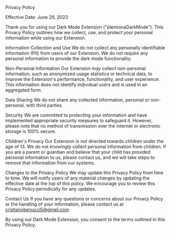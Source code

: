 Privacy Policy

Effective Date: June 29, 2023

Thank you for using our Dark Mode Extension ("plemionaDarkMode"). This Privacy Policy outlines how we collect, use, and protect your personal information while using our Extension.

Information Collection and Use
We do not collect any personally identifiable information (PII) from users of our Extension. We do not require any personal information to provide the dark mode functionality.

Non-Personal Information
Our Extension may collect non-personal information, such as anonymized usage statistics or technical data, to improve the Extension's performance, functionality, and user experience. This information does not identify individual users and is used in an aggregated form.

Data Sharing
We do not share any collected information, personal or non-personal, with third parties.

Security
We are committed to protecting your information and have implemented appropriate security measures to safeguard it. However, please note that no method of transmission over the internet or electronic storage is 100% secure.

Children's Privacy
Our Extension is not directed towards children under the age of 13. We do not knowingly collect personal information from children. If you are a parent or guardian and believe that your child has provided personal information to us, please contact us, and we will take steps to remove that information from our systems.

Changes to the Privacy Policy
We may update this Privacy Policy from time to time. We will notify users of any material changes by updating the effective date at the top of this policy. We encourage you to review this Privacy Policy periodically for any updates.

Contact Us
If you have any questions or concerns about our Privacy Policy or the handling of your information, please contact us at cristianobenucci5@gmail.com

By using our Dark Mode Extension, you consent to the terms outlined in this Privacy Policy.
